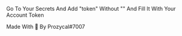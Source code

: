 Go To Your Secrets And Add "token" Without "" And Fill It With Your Account Token

Made With 💖 By Prozycal#7007